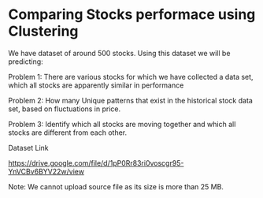 # Comparing Stocks performace using Clustering

We have dataset of around 500 stocks. Using this dataset we will be predicting:

Problem 1: There are various stocks for which we have collected a data set, which all stocks are apparently similar in performance

Problem 2: How many Unique patterns that exist in the historical stock data set, based on fluctuations in price.

Problem 3: Identify which all stocks are moving together and which all stocks are different from each other.

Dataset Link

https://drive.google.com/file/d/1pP0Rr83ri0voscgr95-YnVCBv6BYV22w/view 

Note: We cannot upload source file as its size is more than 25 MB.

